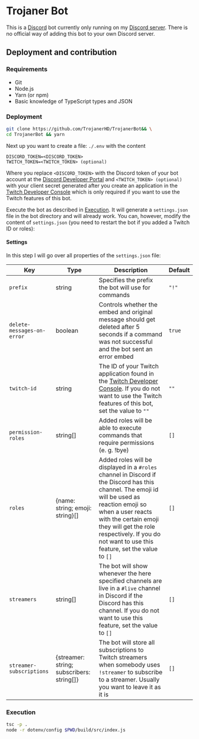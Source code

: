 # Trojaner Bot
This is a [Discord](https://discord.com) bot currently only running on my [Discord server](https://discord.gg/NdsmmwV). There is no official way of adding this bot to your own Discord server.

## Deployment and contribution
### Requirements
+ Git
+ Node.js
+ Yarn (or npm)
+ Basic knowledge of TypeScript types and JSON

### Deployment
```sh
git clone https://github.com/TrojanerHD/TrojanerBot&& \
cd TrojanerBot && yarn
```
Next up you want to create a file: `./.env` with the content
```
DISCORD_TOKEN=<DISCORD_TOKEN>
TWITCH_TOKEN=<TWITCH_TOKEN> (optional)
```
Where you replace `<DISCORD_TOKEN>` with the Discord token of your bot account at the [Discord Developer Portal](https://discord.com/developers/applications) and `<TWITCH_TOKEN> (optional)` with your client secret generated after you create an application in the [Twitch Developer Console](https://dev.twitch.tv/console/apps) which is only required if you want to use the Twitch features of this bot.

Execute the bot as described in [Execution](https://github.com/TrojanerHD/TrojanerBot/#Execution). It will generate a `settings.json` file in the bot directory and will already work. You can, however, modify the content of `settings.json` (you need to restart the bot if you added a Twitch ID or roles):
#### Settings
In this step I will go over all properties of the `settings.json` file:

Key | Type | Description | Default
--- | --- | --- | ---
`prefix` | string | Specifies the prefix the bot will use for commands | `"!"`
`delete-messages-on-error` | boolean | Controls whether the embed and original message should get deleted after 5 seconds if a command was not successful and the bot sent an error embed | `true`
`twitch-id` | string | The ID of your Twitch application found in the [Twitch Developer Console](https://dev.twitch.tv/console/apps). If you do not want to use the Twitch features of this bot, set the value to `""` | `""`
`permission-roles` | string[] | Added roles will be able to execute commands that require permissions (e. g. !bye) | `[]`
`roles` | {name: string; emoji: string}[] | Added roles will be displayed in a `#roles` channel in Discord if the Discord has this channel. The emoji id will be used as reaction emoji so when a user reacts with the certain emoji they will get the role respectively. If you do not want to use this feature, set the value to `[]` | `[]`
`streamers` | string[] | The bot will show whenever the here specified channels are live in a `#live` channel in Discord if the Discord has this channel. If you do not want to use this feature, set the value to `[]` | `[]`
`streamer-subscriptions` | {streamer: string; subscribers: string[]} | The bot will store all subscriptions to Twitch streamers when somebody uses `!streamer` to subscribe to a streamer. Usually you want to leave it as it is | `[]`

### Execution
```sh
tsc -p .
node -r dotenv/config $PWD/build/src/index.js
```
